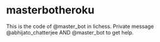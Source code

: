 # masterbotheroku
This is the code of @master_bot in lichess.
<ar>
Private message @abhijato_chatterjee AND @master_bot to get help.
